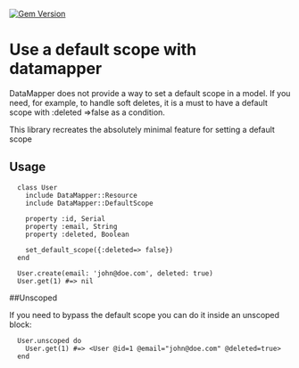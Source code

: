 [![Gem Version](https://badge.fury.io/rb/dm-default-scope.png)](http://badge.fury.io/rb/dm-default-scope)
# Use a default scope with datamapper

DataMapper does not provide a way to set a default scope in a model.
If you need, for example, to handle soft deletes, it is a must to have
a default scope with :deleted =>false as a condition.

This library recreates the absolutely minimal feature for setting a default
scope

## Usage

      class User
        include DataMapper::Resource
        include DataMapper::DefaultScope

        property :id, Serial
        property :email, String
        property :deleted, Boolean

        set_default_scope({:deleted=> false})
      end

      User.create(email: 'john@doe.com', deleted: true)
      User.get(1) #=> nil

##Unscoped

If you need to bypass the default scope you can do it inside an unscoped block:

      User.unscoped do
        User.get(1) #=> <User @id=1 @email="john@doe.com" @deleted=true>
      end        
